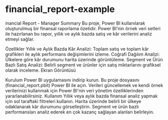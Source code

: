# financial_report-example
inancial Report - Manager Summary
Bu proje, Power BI kullanılarak oluşturulmuş bir finansal raporlama özetidir. Power BI'nin örnek veri setleri ile hazırlanan bu rapor, yıllık ve aylık bazda satış ve kâr verilerini analiz etmeyi sağlar.

Özellikler
Yıllık ve Aylık Bazda Kâr Analizi: Toplam satış ve toplam kâr grafikleri ile aylık performans değişimlerini izleme.
Coğrafi Dağılım Analizi: Ülkelere göre kâr durumunu harita üzerinde görüntüleme.
Segment ve Ürün Bazlı Satış Analizi: Belirli segment ve ürünler için satış miktarlarını grafiksel olarak inceleme.
Ekran Görüntüsü

Kurulum
Power BI uygulamasını indirip kurun.
Bu proje dosyasını (financial_report.pbit) Power BI ile açın.
Verileri güncellemek ve kendi örnek verilerinizi kullanmak için Power BI'nin veri yönetim özelliklerinden yararlanabilirsiniz.
Kullanım
Yıllık veya aylık bazda finansal analiz yapmak için sol taraftaki filtreleri kullanın.
Harita üzerinde belirli bir ülkeye odaklanarak kâr durumunu görselleştirin.
Segment ve ürün bazlı performansları analiz ederek en çok kazanç sağlayan alanları belirleyin.
